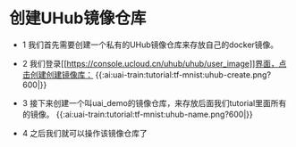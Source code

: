   

# 创建UHub镜像仓库

  - 1 我们首先需要创建一个私有的UHub镜像仓库来存放自己的docker镜像。


  - 2 我们登录[[https://console.ucloud.cn/uhub/uhub/user_image]]界面，点击创建创建镜像库：
{{:ai:uai-train:tutorial:tf-mnist:uhub-create.png?600|}}



  - 3 接下来创建一个叫uai\_demo的镜像仓库，来存放后面我们tutorial里面所有的镜像。
{{:ai:uai-train:tutorial:tf-mnist:uhub-name.png?600|}}

  - 4 之后我们就可以操作该镜像仓库了

